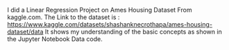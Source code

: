 I did a Linear Regression Project on Ames Housing Dataset From kaggle.com. 
The Link to the dataset is : 
https://www.kaggle.com/datasets/shashanknecrothapa/ames-housing-dataset/data
It shows my understanding of the basic concepts as shown in the Jupyter Notebook Data code.
